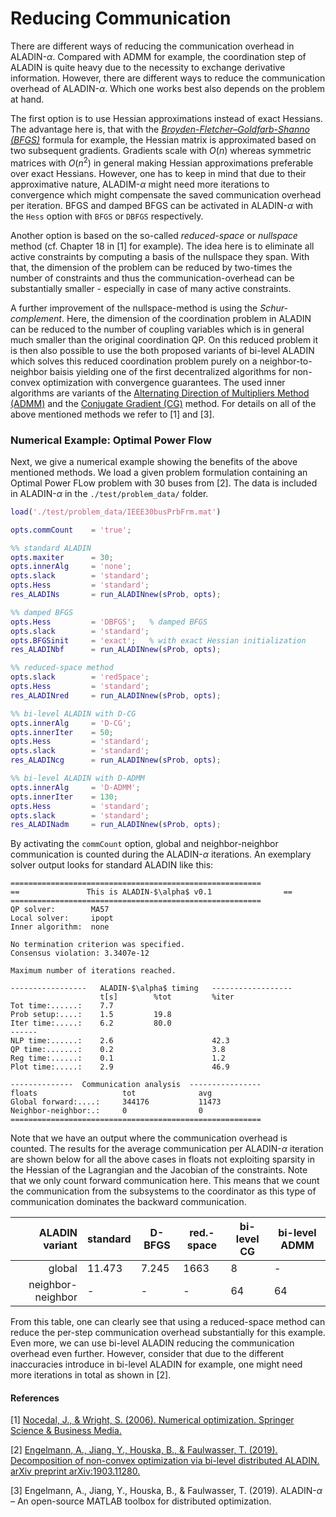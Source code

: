 # Reducing Communication
There are different ways of reducing the communication overhead in ALADIN-$\alpha$. Compared with ADMM for example, the coordination step of ALADIN is quite heavy due to the necessity to exchange derivative information. However, there are different ways to reduce the communication overhead of ALADIN-$\alpha$. Which one works best also depends on the problem at hand.

The first option is to use Hessian approximations instead of exact Hessians. The advantage here is, that with the [*Broyden-Fletcher–Goldfarb-Shanno (BFGS)*](https://en.wikipedia.org/wiki/Broyden%E2%80%93Fletcher%E2%80%93Goldfarb%E2%80%93Shanno_algorithm) formula for example, the Hessian matrix is approximated based on two subsequent gradients. Gradients scale with $O(n)$ whereas symmetric matrices with $O(n^2)$ in general making Hessian approximations preferable over exact Hessians. However, one has to keep in mind that due to their approximative nature, ALADIM-$\alpha$ might need more iterations to convergence which might compensate the saved communication overhead per iteration. BFGS and damped BFGS can be activated in ALADIN-$\alpha$ with the `Hess` option with `BFGS` or `DBFGS` respectively. 

Another option is based on the so-called *reduced-space* or *nullspace* method (cf. Chapter 18 in [1] for example). The idea here is to eliminate all active constraints by computing a basis of the nullspace they span. With that, the dimension of the problem can be reduced by two-times the number of constraints and thus the communication-overhead can be substantially smaller - especially in case of many active constraints.

A further improvement of the nullspace-method is using the *Schur-complement*. Here, the dimension of the coordination problem in ALADIN can be reduced to the number of coupling variables which is in general much smaller than the original coordination QP. On this reduced problem it is then also possible to use the both proposed variants of bi-level ALADIN which solves this reduced coordination problem purely on a neighbor-to-neighbor baisis yielding one of the first decentralized algorithms for non-convex optimization with convergence guarantees. The used inner algorithms are variants of the [Alternating Direction of Multipliers Method (ADMM)](https://en.wikipedia.org/wiki/Augmented_Lagrangian_method#Alternating_direction_method_of_multipliers) and the [Conjugate Gradient (CG)](https://en.wikipedia.org/wiki/Conjugate_gradient_method) method. For details on all of the above mentioned methods we refer to [1] and [3].

### Numerical Example: Optimal Power Flow
Next, we give a numerical example showing the benefits of the above mentioned methods. We load a given problem formulation containing an Optimal Power FLow problem with 30 buses from [2]. The data is included in ALADIN-$\alpha$ in the `./test/problem_data/` folder.

```matlab
load('./test/problem_data/IEEE30busPrbFrm.mat')

opts.commCount    = 'true';

%% standard ALADIN
opts.maxiter      = 30;
opts.innerAlg     = 'none';
opts.slack        = 'standard'; 
opts.Hess         = 'standard';       
res_ALADINs       = run_ALADINnew(sProb, opts);

%% damped BFGS
opts.Hess         = 'DBFGS';   % damped BFGS       
opts.slack        = 'standard'; 
opts.BFGSinit     = 'exact';   % with exact Hessian initialization
res_ALADINbf      = run_ALADINnew(sProb, opts);

%% reduced-space method
opts.slack        = 'redSpace'; 
opts.Hess         = 'standard';    
res_ALADINred     = run_ALADINnew(sProb, opts);

%% bi-level ALADIN with D-CG
opts.innerAlg     = 'D-CG';
opts.innerIter    = 50;
opts.Hess         = 'standard';
opts.slack        = 'standard'; 
res_ALADINcg      = run_ALADINnew(sProb, opts);

%% bi-level ALADIN with D-ADMM
opts.innerAlg     = 'D-ADMM';
opts.innerIter    = 130;
opts.Hess         = 'standard';
opts.slack        = 'standard'; 
res_ALADINadm     = run_ALADINnew(sProb, opts);
```

By activating the `commCount` option, global and neighbor-neighbor communication is counted during the ALADIN-$\alpha$ iterations. An exemplary solver output looks for standard ALADIN like this: 

```
========================================================      
==               This is ALADIN-$\alpha$ v0.1                ==      
========================================================      
QP solver:        MA57
Local solver:     ipopt
Inner algorithm:  none
                                                            
No termination criterion was specified.
Consensus violation: 3.3407e-12
                                                            
Maximum number of iterations reached.
                                                        
-----------------   ALADIN-$\alpha$ timing   ------------------
                    t[s]        %tot         %iter
Tot time:......:    7.7                                 
Prob setup:....:    1.5         19.8                    
Iter time:.....:    6.2         80.0                    
------
NLP time:......:    2.6                      42.3       
QP time:.......:    0.2                      3.8        
Reg time:......:    0.1                      1.2        
Plot time:.....:    2.9                      46.9       
                                                        
--------------  Communication analysis  ----------------
floats                   tot              avg 
Global forward:....:     344176           11473      
Neighbor-neighbor:.:     0                0          
========================================================
```

Note that we have an output where the communication overhead is counted. The results for the average communication per ALADIN-$\alpha$ iteration are shown below for all the above cases in floats not exploiting sparsity in the Hessian of the Lagrangian and the Jacobian of the constraints. Note that we only count forward communication here. This means that we count the communication from the subsystems to the coordinator as this type of communication dominates the backward communication.

| ALADIN variant   | standard      | D-BFGS | red.-space | bi-level CG | bi-level ADMM |
| -------------:   |---------------| ------ | -------------|---------------| ------|
| global           |11.473         | 7.245  | 1663         | 8             | - 
| neighbor-neighbor| -             | -      | -            | 64            | 64


From this table, one can clearly see that using a reduced-space method can reduce the per-step communication overhead substantially for this example. Even more, we can use bi-level ALADIN reducing the communication overhead even further. However, consider that due to the different inaccuracies introduce in bi-level ALADIN for example, one might need more iterations in total as shown in [2].






#### References
[1] [Nocedal, J., & Wright, S. (2006). Numerical optimization. Springer Science & Business Media.](https://www.springer.com/de/book/9780387303031)

[2] [Engelmann, A., Jiang, Y., Houska, B., & Faulwasser, T. (2019). Decomposition of non-convex optimization via bi-level distributed ALADIN. arXiv preprint arXiv:1903.11280.](https://arxiv.org/abs/1903.11280) 

[3] Engelmann, A., Jiang, Y., Houska, B., & Faulwasser, T. (2019). ALADIN-$\alpha$ – An open-source MATLAB toolbox for distributed optimization.

